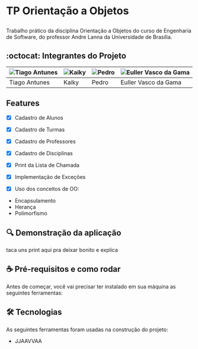 # <p>TP Orientação a Objetos</p>
Trabalho prático da disciplina Orientação a Objetos do curso de Engenharia de Software, do professor Andre Lanna da Universidade de Brasília.

## :octocat: Integrantes do Projeto

| ![Tiago Antunes](https://avatars.githubusercontent.com/u/143669941?s=400&u=b16d161f8a130c590d63271ea41f4dd02d3c573d&v=4) | ![Kaiky](https://avatars.githubusercontent.com/u/17420604?v=4) | ![Pedro](https://avatars.githubusercontent.com/u/142694744?v=4) | ![Euller Vasco da Gama](https://avatars.githubusercontent.com/u/125329742?v=4) |
|-------------------------------------------------------------|-----------------------------------------------------------|-----------------------------------------------------------|-----------------------------------------------------------|
| Tiago Antunes                                              | Kaiky                                                     | Pedro                                                     | Euller Vasco da Gama                                     |


## Features

- [x] Cadastro de Alunos
- [x] Cadastro de Turmas
- [x] Cadastro de Professores
- [x] Cadastro de Disciplinas
- [x] Print da Lista de Chamada
- [x] Implementação de Exceções
- [x] Uso dos conceitos de OO:


- Encapsulamento
- Herança
- Polimorfismo

## :mag: Demonstração da aplicação

 taca uns print aqui pra deixar bonito e explica

 ## :coffee: Pré-requisitos e como rodar

Antes de começar, você vai precisar ter instalado em sua máquina as seguintes ferramentas:
 
## 🛠 Tecnologias

As seguintes ferramentas foram usadas na construção do projeto:

- JJAAVVAA
